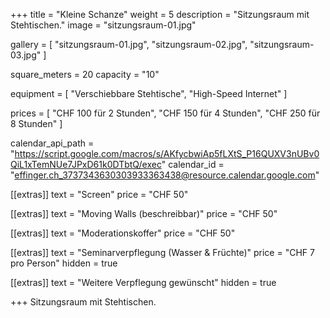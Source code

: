 +++
title = "Kleine Schanze"
weight = 5
description = "Sitzungsraum mit Stehtischen."
image = "sitzungsraum-01.jpg"

gallery = [
  "sitzungsraum-01.jpg",
  "sitzungsraum-02.jpg",
  "sitzungsraum-03.jpg"
]

square_meters = 20
capacity = "10"

equipment = [
  "Verschiebbare Stehtische",
  "High-Speed Internet"
]

prices = [
  "CHF 100 für 2 Stunden",
  "CHF 150 für 4 Stunden",
  "CHF 250 für 8 Stunden"
]

calendar_api_path = "https://script.google.com/macros/s/AKfycbwiAp5fLXtS_P16QUXV3nUBv0QiL1xTemNUe7JPxD61k0DTbtQ/exec"
calendar_id = "effinger.ch_3737343630303933363438@resource.calendar.google.com"

[[extras]]
text = "Screen"
price = "CHF 50"

[[extras]]
text = "Moving Walls (beschreibbar)"
price = "CHF 50"

[[extras]]
text = "Moderationskoffer"
price = "CHF 50"

[[extras]]
text = "Seminarverpflegung (Wasser & Früchte)"
price = "CHF 7 pro Person"
hidden = true

[[extras]]
text = "Weitere Verpflegung gewünscht"
hidden = true

+++
Sitzungsraum mit Stehtischen.
